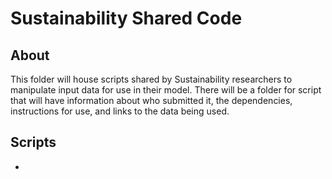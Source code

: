 # Sustainability Shared Code

## About

This folder will house scripts shared by Sustainability researchers to manipulate input data for use in their model. There will be a folder for script that will have information about who submitted it, the dependencies, instructions for use, and links to the data being used.

## Scripts
* 
